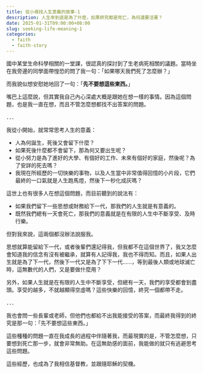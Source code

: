```yaml
---
title: 從小尋找人生意義的故事-1
description: 人生來到底是為了什麼，如果終究都是死亡，為何還要活著？
date: 2025-01-31T09:00:00+08:00
slug: seeking-life-meaning-1
categories:
  - faith
  - faith-story
---
```


國中某堂生命科學相關的一堂課，很認真的探討到了生老病死相關的議題。當時坐在我旁邊的同學面帶惶恐的問了我一句：「如果哪天我們死了怎麼辦？」

而我貌似想安慰她地回了一句：「**先不要想這些東西。**」

嘴巴上這麼說，但其實我自己內心深處大概是跟她在想一樣的事情。因為這個問題，也是我一直在想，而且不管怎麼想都找不出答案的問題。

．．．

我從小開始，就常常思考人生的意義：

- 人為何誕生，死後又會留下什麼？
- 如果死後什麼都不會留下，那為何又要出生呢？
- 從小努力是為了進好的大學、有個好的工作、未來有個好的家庭，然後呢？為了安詳的死去嗎？
- 我現在所經歷的一切快樂的事物，以及人生當中非常值得回憶的小片段，它們最終的一口氣就是人生跑馬燈，然後下一秒化成灰嗎？

這世上也有很多人在想這個問題，而目前聽到的說法有：

- 如果我們留下一些思想或財務給下一代，那我們的人生就是有意義的。
- 既然我們總有一天會死亡，那我們的意義就是在有限的人生中不斷享受、及時行樂。

但對我來說，這兩個都沒辦法說服我。

思想就算能留給下一代，或者後輩們還記得我，但我都不在這個世界了，我又怎麼會知道我的信念有沒有被繼承，就算有人記得我，我也不得而知。而且，如果人出生就是為了下一代，然後下一代又是為了下下一代......，等到最後人類或地球滅亡時，這無數代的人們，又是要做什麼用？

另外，如果人生就是在有限的人生中不斷享受，但總有一天，我們的享受都會到盡頭。享受的越多，不就越顯得空虛嗎？這些快樂的回憶，終究一個都帶不走。

．．．

我也會問一些長輩或老師，但他們也都給不出我能接受的答案，而最終我得到的終究是那一句：「先不要想這些東西。」

這些種種的問題一直在我成長的過程中伴隨著我，而最現實的是，不管怎麼想，只要想到死亡那一步，就會非常無助。在這無助感的面前，我能做的就只有逃避思考這些問題。

這些經歷，也成為了我相信基督教，並跟隨耶穌的契機。
